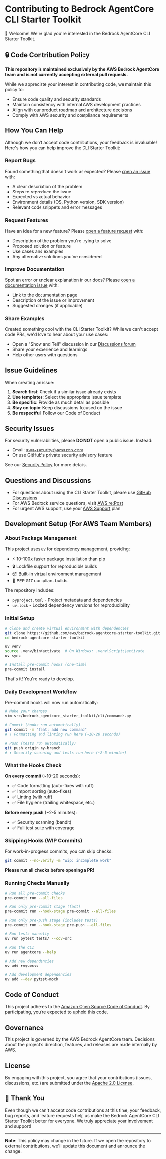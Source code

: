 # Contributing to Bedrock AgentCore CLI Starter Toolkit

👋 Welcome! We're glad you're interested in the Bedrock AgentCore CLI Starter Toolkit.

## 🔒 Code Contribution Policy

**This repository is maintained exclusively by the AWS Bedrock AgentCore team and is not currently accepting external pull requests.**

While we appreciate your interest in contributing code, we maintain this policy to:
- Ensure code quality and security standards
- Maintain consistency with internal AWS development practices
- Align with our product roadmap and architecture decisions
- Comply with AWS security and compliance requirements

## How You Can Help

Although we don't accept code contributions, your feedback is invaluable! Here's how you can help improve the CLI Starter Toolkit:

### Report Bugs
Found something that doesn't work as expected? Please [open an issue](https://github.com/aws/bedrock-agentcore-starter-toolkit/issues/new?template=bug_report.md) with:
- A clear description of the problem
- Steps to reproduce the issue
- Expected vs actual behavior
- Environment details (OS, Python version, SDK version)
- Relevant code snippets and error messages

### Request Features
Have an idea for a new feature? Please [open a feature request](https://github.com/aws/bedrock-agentcore-starter-toolkit/issues/new?template=feature_request.md) with:
- Description of the problem you're trying to solve
- Proposed solution or feature
- Use cases and examples
- Any alternative solutions you've considered

### Improve Documentation
Spot an error or unclear explanation in our docs? Please [open a documentation issue](https://github.com/aws/bedrock-agentcore-starter-toolkit/issues/new?template=documentation.md) with:
- Link to the documentation page
- Description of the issue or improvement
- Suggested changes (if applicable)

### Share Examples
Created something cool with the CLI Starter Toolkit? While we can't accept code PRs, we'd love to hear about your use cases:
- Open a "Show and Tell" discussion in our [Discussions forum](https://github.com/aws/bedrock-agentcore-starter-toolkit/discussions)
- Share your experience and learnings
- Help other users with questions

## Issue Guidelines

When creating an issue:

1. **Search first**: Check if a similar issue already exists
2. **Use templates**: Select the appropriate issue template
3. **Be specific**: Provide as much detail as possible
4. **Stay on topic**: Keep discussions focused on the issue
5. **Be respectful**: Follow our Code of Conduct

## Security Issues

For security vulnerabilities, please **DO NOT** open a public issue. Instead:
- Email: aws-security@amazon.com
- Or use GitHub's private security advisory feature

See our [Security Policy](SECURITY.md) for more details.

## Questions and Discussions

- For questions about using the CLI Starter Toolkit, please use [GitHub Discussions](https://github.com/aws/bedrock-agentcore-starter-toolkit/discussions)
- For AWS Bedrock service questions, visit [AWS re:Post](https://repost.aws/)
- For urgent AWS support, use your [AWS Support](https://aws.amazon.com/support/) plan

## Development Setup (For AWS Team Members)

### About Package Management

This project uses [`uv`](https://docs.astral.sh/uv/) for dependency management, providing:

- ⚡ 10-100x faster package installation than pip
- 🔒 Lockfile support for reproducible builds
- 📦 Built-in virtual environment management
- 🎯 PEP 517 compliant builds

The repository includes:

- `pyproject.toml` - Project metadata and dependencies
- `uv.lock` - Locked dependency versions for reproducibility

### Initial Setup

```bash
# Clone and create virtual environment with dependencies
git clone https://github.com/aws/bedrock-agentcore-starter-toolkit.git
cd bedrock-agentcore-starter-toolkit

uv venv
source .venv/bin/activate  # On Windows: .venv\Scripts\activate
uv sync

# Install pre-commit hooks (one-time)
pre-commit install
```

That's it! You're ready to develop.

### Daily Development Workflow

Pre-commit hooks will now run automatically:

```bash
# Make your changes
vim src/bedrock_agentcore_starter_toolkit/cli/commands.py

# Commit (hooks run automatically)
git commit -m "feat: add new command"
# ↑ Formatting and linting run here (~10-20 seconds)

# Push (tests run automatically)
git push origin my-branch
# ↑ Security scanning and tests run here (~2-5 minutes)
```

### What the Hooks Check

**On every commit** (~10-20 seconds):
- ✅ Code formatting (auto-fixes with ruff)
- ✅ Import sorting (auto-fixes)
- ✅ Linting (with ruff)
- ✅ File hygiene (trailing whitespace, etc.)

**Before every push** (~2-5 minutes):
- ✅ Security scanning (bandit)
- ✅ Full test suite with coverage

### Skipping Hooks (WIP Commits)

For work-in-progress commits, you can skip checks:

```bash
git commit --no-verify -m "wip: incomplete work"
```

**Please run all checks before opening a PR!**

### Running Checks Manually

```bash
# Run all pre-commit checks
pre-commit run --all-files

# Run only pre-commit stage (fast)
pre-commit run --hook-stage pre-commit --all-files

# Run only pre-push stage (includes tests)
pre-commit run --hook-stage pre-push --all-files

# Run tests manually
uv run pytest tests/ --cov=src

# Run the CLI
uv run agentcore --help

# Add new dependencies
uv add requests

# Add development dependencies
uv add --dev pytest-mock
```

## Code of Conduct

This project adheres to the [Amazon Open Source Code of Conduct](https://aws.github.io/code-of-conduct). By participating, you're expected to uphold this code.

## Governance

This project is governed by the AWS Bedrock AgentCore team. Decisions about the project's direction, features, and releases are made internally by AWS.

## License

By engaging with this project, you agree that your contributions (issues, discussions, etc.) are submitted under the [Apache 2.0 License](LICENSE).

## 🙏 Thank You

Even though we can't accept code contributions at this time, your feedback, bug reports, and feature requests help us make the Bedrock AgentCore CLI Starter Toolkit better for everyone. We truly appreciate your involvement and support!

---

**Note**: This policy may change in the future. If we open the repository to external contributions, we'll update this document and announce the change.
